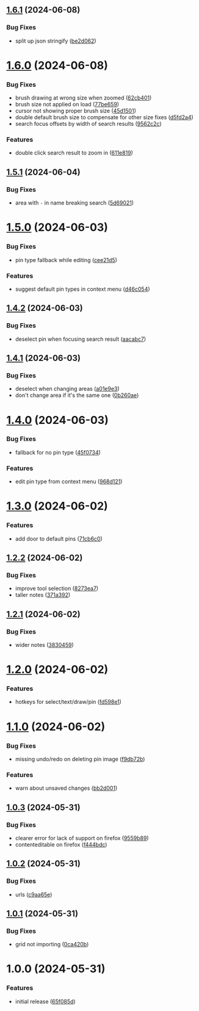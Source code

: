 ## [1.6.1](https://github.com/seleb/maproidvania/compare/v1.6.0...v1.6.1) (2024-06-08)


### Bug Fixes

* split up json stringify ([be2d062](https://github.com/seleb/maproidvania/commit/be2d0628160f3a4421b44128d8db2640094f1bf3))

# [1.6.0](https://github.com/seleb/maproidvania/compare/v1.5.1...v1.6.0) (2024-06-08)


### Bug Fixes

* brush drawing at wrong size when zoomed ([62cb401](https://github.com/seleb/maproidvania/commit/62cb4010816d100837f56cef363d2f687c014aa4))
* brush size not applied on load ([77be659](https://github.com/seleb/maproidvania/commit/77be6594f4493d2ceaf06b34e28bf94f0673a57f))
* cursor not showing proper brush size ([45d1501](https://github.com/seleb/maproidvania/commit/45d15011e30fba8f7e9ce66d3a28ab9e49b71987))
* double default brush size to compensate for other size fixes ([d5fd2a4](https://github.com/seleb/maproidvania/commit/d5fd2a4464718c50cc426d16ea00a1635c393239))
* search focus offsets by width of search results ([9562c2c](https://github.com/seleb/maproidvania/commit/9562c2cbcc3f2e781bd12f7bbebcc4c317c071ab))


### Features

* double click search result to zoom in ([611e819](https://github.com/seleb/maproidvania/commit/611e819ec4e49c596a96eccc8778d8c8944a7cd6))

## [1.5.1](https://github.com/seleb/maproidvania/compare/v1.5.0...v1.5.1) (2024-06-04)


### Bug Fixes

* area with `-` in name breaking search ([5d69021](https://github.com/seleb/maproidvania/commit/5d69021e6cea7a1d1e992a423506ca7bd8944953))

# [1.5.0](https://github.com/seleb/maproidvania/compare/v1.4.2...v1.5.0) (2024-06-03)


### Bug Fixes

* pin type fallback while editing ([cee21d5](https://github.com/seleb/maproidvania/commit/cee21d548638012f0d664a2005eea4b53934ebd2))


### Features

* suggest default pin types in context menu ([d46c054](https://github.com/seleb/maproidvania/commit/d46c05442856ba0b456d23c3ace9f5154e88182e))

## [1.4.2](https://github.com/seleb/maproidvania/compare/v1.4.1...v1.4.2) (2024-06-03)


### Bug Fixes

* deselect pin when focusing search result ([aacabc7](https://github.com/seleb/maproidvania/commit/aacabc79d429b3dbd2e4dbed513d652b5d872a28))

## [1.4.1](https://github.com/seleb/maproidvania/compare/v1.4.0...v1.4.1) (2024-06-03)


### Bug Fixes

* deselect when changing areas ([a01e9e3](https://github.com/seleb/maproidvania/commit/a01e9e3703c835a9e21f74085af279b01a4b8665))
* don't change area if it's the same one ([0b260ae](https://github.com/seleb/maproidvania/commit/0b260ae44c70c7dc7d66afa5f2c588c7560e296f))

# [1.4.0](https://github.com/seleb/maproidvania/compare/v1.3.0...v1.4.0) (2024-06-03)


### Bug Fixes

* fallback for no pin type ([45f0734](https://github.com/seleb/maproidvania/commit/45f0734b46adae8714aefb822a76a28ff86d6332))


### Features

* edit pin type from context menu ([968d121](https://github.com/seleb/maproidvania/commit/968d1213ccf49c81533ed2680e11a9af1f80d290))

# [1.3.0](https://github.com/seleb/maproidvania/compare/v1.2.2...v1.3.0) (2024-06-02)


### Features

* add door to default pins ([71cb6c0](https://github.com/seleb/maproidvania/commit/71cb6c0fc40916f69d86d03374e39bf09b36278a))

## [1.2.2](https://github.com/seleb/maproidvania/compare/v1.2.1...v1.2.2) (2024-06-02)


### Bug Fixes

* improve tool selection ([8273ea7](https://github.com/seleb/maproidvania/commit/8273ea79602dc5139f369958a30c1b9b287af3b5))
* taller notes ([371a392](https://github.com/seleb/maproidvania/commit/371a39210ea2ca15c179ed6aa8987f0719a2049c))

## [1.2.1](https://github.com/seleb/maproidvania/compare/v1.2.0...v1.2.1) (2024-06-02)


### Bug Fixes

* wider notes ([3830459](https://github.com/seleb/maproidvania/commit/38304598677362f990d1e483a3ac8c220cd328bd))

# [1.2.0](https://github.com/seleb/maproidvania/compare/v1.1.0...v1.2.0) (2024-06-02)


### Features

* hotkeys for select/text/draw/pin ([fd598e1](https://github.com/seleb/maproidvania/commit/fd598e16ef9477381b7513ecf76c115ab4ab8543))

# [1.1.0](https://github.com/seleb/maproidvania/compare/v1.0.3...v1.1.0) (2024-06-02)


### Bug Fixes

* missing undo/redo on deleting pin image ([f9db72b](https://github.com/seleb/maproidvania/commit/f9db72b4f1ea2f7af321d4d1ef5017e7c7654cb3))


### Features

* warn about unsaved changes ([bb2d001](https://github.com/seleb/maproidvania/commit/bb2d00196ef9235b836952ff3455a75b3c188fed))

## [1.0.3](https://github.com/seleb/maproidvania/compare/v1.0.2...v1.0.3) (2024-05-31)


### Bug Fixes

* clearer error for lack of support on firefox ([9559b89](https://github.com/seleb/maproidvania/commit/9559b89a439e74999c9b02e1f86e173c19f57a9f))
* contenteditable on firefox ([f444bdc](https://github.com/seleb/maproidvania/commit/f444bdce7d330499e670553f966611161a16978e))

## [1.0.2](https://github.com/seleb/maproidvania/compare/v1.0.1...v1.0.2) (2024-05-31)


### Bug Fixes

* urls ([c9aa65e](https://github.com/seleb/maproidvania/commit/c9aa65e08b657ab6d011cd52828e827f4c848c6f))

## [1.0.1](https://github.com/seleb/maproidvania/compare/v1.0.0...v1.0.1) (2024-05-31)


### Bug Fixes

* grid not importing ([0ca420b](https://github.com/seleb/maproidvania/commit/0ca420b726439876f5938db69a18dcaff5b5f51f))

# 1.0.0 (2024-05-31)


### Features

* initial release ([65f085d](https://github.com/seleb/maproidvania/commit/65f085d5993bddda6dd4c6f4afe97ef60905d290))

